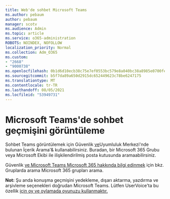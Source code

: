 ```yaml
---
title: Web'de sohbet Microsoft Teams
ms.author: pebaum
author: pebaum
manager: scotv
ms.audience: Admin
ms.topic: article
ms.service: o365-administration
ROBOTS: NOINDEX, NOFOLLOW
localization_priority: Normal
ms.collection: Adm_O365
ms.custom:
- "2668"
- "9000738"
ms.openlocfilehash: 0b1d6d10ecb38c75e7ef0553bc579e8a040bc38a8985e0700fe011e72e5f8c8b
ms.sourcegitcommit: b5f7da89a650d2915dc652449623c78be6247175
ms.translationtype: MT
ms.contentlocale: tr-TR
ms.lasthandoff: 08/05/2021
ms.locfileid: "53949731"
---
```

# <a name="viewing-chat-history-in-microsoft-teams"></a>Microsoft Teams'de sohbet geçmişini görüntüleme

Sohbet Teams görüntülemek için Güvenlik [ve](https://sip.protection.office.com/insightdashboard)Uyumluluk Merkezi'nde bulunan İçerik Arama'& kullanabilirsiniz. Buradan, bir Microsoft 365 Grubu veya Microsoft Ekibi ile ilişkilendirilmiş posta kutusunda aramaabilirsiniz. [](https://sip.protection.office.com/contentsearchbeta?ContentOnly=1) 

Güvenlik [ve Microsoft Teams Microsoft 365 hakkında bilgi edinmek](https://docs.microsoft.com/microsoft-365/compliance/content-search) için bkz. Gruplarda arama Microsoft 365 grupları arama. 

**Not:** Şu anda konuşma geçmişini yedekleme, dışarı aktarma, yazdırma ve arşivleme seçenekleri doğrudan Microsoft Teams. Lütfen UserVoice'ta bu özellik [için oy ve oylamada oyunuzu kullanmaktır.](https://microsoftteams.uservoice.com/forums/555103-public/suggestions/16982542-backup-export-printing-archive-options?page=2&per_page=20) 